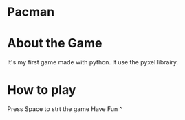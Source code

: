 # Pacman

# About the Game
It's my first game made with python. It use the pyxel librairy.

# How to play
Press Space to strt the game
Have Fun ^
